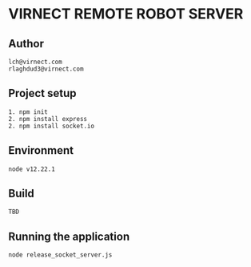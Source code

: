 # VIRNECT REMOTE ROBOT SERVER
## Author

```
lch@virnect.com
rlaghdud3@virnect.com
```

## Project setup

```
1. npm init
2. npm install express
2. npm install socket.io
```

## Environment
```
node v12.22.1
```

## Build
```
TBD
```

## Running the application
```
node release_socket_server.js
```
